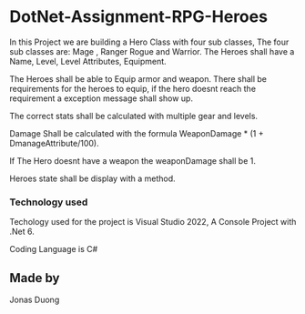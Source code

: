 # DotNet-Assignment-RPG-Heroes
In this Project we are building a Hero Class with four sub classes, The four sub classes are: Mage , Ranger Rogue and Warrior. The Heroes shall have a Name, Level, Level Attributes, Equipment.

The Heroes shall be able to Equip armor and weapon. There shall be requirements for the heroes to equip, if the hero doesnt reach the requirement a exception message shall show up.

The correct stats shall be calculated with multiple gear and levels.

Damage Shall be calculated with the formula WeaponDamage * (1 + DmanageAttribute/100).

If The Hero doesnt have a weapon the weaponDamage shall be 1.

Heroes state shall be display with a method.

### Technology used

Techology used for the project is Visual Studio 2022, A Console Project with .Net 6.

Coding Language is C#

## Made by

Jonas Duong
